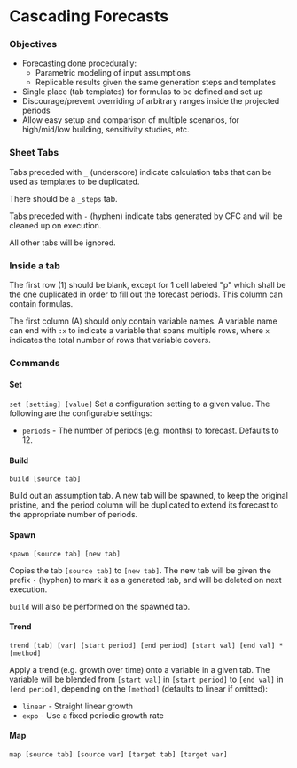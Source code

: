 # Cascading Forecasts

### Objectives

- Forecasting done procedurally:
    - Parametric modeling of input assumptions
    - Replicable results given the same generation steps and templates
- Single place (tab templates) for formulas to be defined and set up
- Discourage/prevent overriding of arbitrary ranges inside the projected periods
- Allow easy setup and comparison of multiple scenarios, for high/mid/low building, sensitivity studies, etc.

### Sheet Tabs

Tabs preceded with `_` (underscore) indicate calculation tabs that can be used as templates to be duplicated.

There should be a `_steps` tab.

Tabs preceded with `-` (hyphen) indicate tabs generated by CFC and will be cleaned up on execution.

All other tabs will be ignored.

### Inside a tab

The first row (1) should be blank, except for 1 cell labeled "p" which shall be the one duplicated in order to fill out the forecast periods. This column can contain formulas.

The first column (A) should only contain variable names. A variable name can end with `:x` to indicate a variable that spans multiple rows, where `x` indicates the total number of rows that variable covers.

### Commands

#### Set
`set [setting] [value]`
Set a configuration setting to a given value. The following are the configurable
 settings:

- `periods` - The number of periods (e.g. months) to forecast. Defaults to 12.

#### Build
`build [source tab]`

Build out an assumption tab. A new tab will be spawned, to keep the original pristine, and the period column will be duplicated to extend its forecast to the appropriate number of periods.

#### Spawn
`spawn [source tab] [new tab]`

Copies the tab `[source tab]` to `[new tab]`. The new tab will be given the prefix `-` (hyphen) to mark it as a generated tab, and will be deleted on next execution.

`build` will also be performed on the spawned tab.

#### Trend
`trend [tab] [var] [start period] [end period] [start val] [end val] *[method]`

Apply a trend (e.g. growth over time) onto a variable in a given tab. The variable will be blended from `[start val]` in `[start period]` to `[end val]` in `[end period]`, depending on the `[method]` (defaults to linear if omitted):
- `linear` - Straight linear growth
- `expo` - Use a fixed periodic growth rate

#### Map
`map [source tab] [source var] [target tab] [target var]`